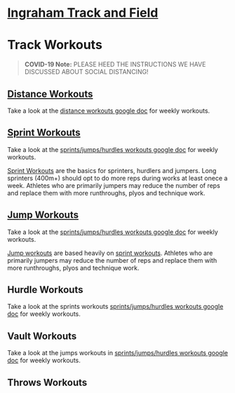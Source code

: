 # [Ingraham Track and Field](../)
# Track Workouts

> **COVID-19 Note:** PLEASE HEED THE INSTRUCTIONS WE HAVE DISCUSSED ABOUT SOCIAL DISTANCING!

## [Distance Workouts](https://docs.google.com/document/d/1sKwXueeL4zU_RjjuGhU6iZ931ku6Lopm5L2ypj3HBdc)
Take a look at the [distance workouts google doc](https://docs.google.com/document/d/1sKwXueeL4zU_RjjuGhU6iZ931ku6Lopm5L2ypj3HBdc) for weekly workouts. 

## [Sprint Workouts](sprint.html)

Take a look at the [sprints/jumps/hurdles workouts google doc](https://docs.google.com/document/d/1uui1MVbx6o4i7ngCRsDzx_AwmE8-DWhnsSjCXgLTr3c) for weekly workouts. 

[Sprint Workouts](sprint.html) are the basics for sprinters, hurdlers and jumpers. Long sprinters (400m+) should opt to do more reps during works at least onece a week.  Athletes who are primarily jumpers may reduce the number of reps and replace them with more runthroughs, plyos and technique work. 

## [Jump Workouts](jumps.html)

Take a look at the [sprints/jumps/hurdles workouts google doc](https://docs.google.com/document/d/1uui1MVbx6o4i7ngCRsDzx_AwmE8-DWhnsSjCXgLTr3c) for weekly workouts. 

[Jump workouts](jump.html) are based heavily on [sprint workouts](sprint.html). Athletes who are primarily jumpers may reduce the number of reps and replace them with more runthroughs, plyos and technique work.

## Hurdle Workouts
Take a look at the sprints workouts [sprints/jumps/hurdles workouts google doc](https://docs.google.com/document/d/1uui1MVbx6o4i7ngCRsDzx_AwmE8-DWhnsSjCXgLTr3c) for weekly workouts. 

## Vault Workouts
Take a look at the jumps workouts in [sprints/jumps/hurdles workouts google doc](https://docs.google.com/document/d/1uui1MVbx6o4i7ngCRsDzx_AwmE8-DWhnsSjCXgLTr3c) for weekly workouts. 


## Throws Workouts
